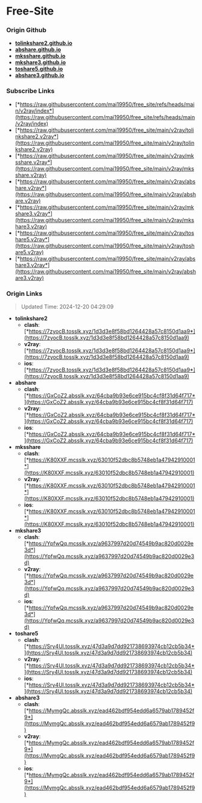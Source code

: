 # Free-Site

### Origin Github

- [**tolinkshare2.github.io**](https://github.com/tolinkshare2/tolinkshare2.github.io)
- [**abshare.github.io**](https://github.com/abshare/abshare.github.io)
- [**mksshare.github.io**](https://github.com/mksshare/mksshare.github.io)
- [**mkshare3.github.io**](https://github.com/mkshare3/mkshare3.github.io)
- [**toshare5.github.io**](https://github.com/toshare5/toshare5.github.io)
- [**abshare3.github.io**](https://github.com/abshare3/abshare3.github.io)

### Subscribe Links

- [*https://raw.githubusercontent.com/mai19950/free_site/refs/heads/main/v2ray/index*](https://raw.githubusercontent.com/mai19950/free_site/refs/heads/main/v2ray/index)
- [*https://raw.githubusercontent.com/mai19950/free_site/main/v2ray/tolinkshare2.v2ray*](https://raw.githubusercontent.com/mai19950/free_site/main/v2ray/tolinkshare2.v2ray)
- [*https://raw.githubusercontent.com/mai19950/free_site/main/v2ray/mksshare.v2ray*](https://raw.githubusercontent.com/mai19950/free_site/main/v2ray/mksshare.v2ray)
- [*https://raw.githubusercontent.com/mai19950/free_site/main/v2ray/abshare.v2ray*](https://raw.githubusercontent.com/mai19950/free_site/main/v2ray/abshare.v2ray)
- [*https://raw.githubusercontent.com/mai19950/free_site/main/v2ray/mkshare3.v2ray*](https://raw.githubusercontent.com/mai19950/free_site/main/v2ray/mkshare3.v2ray)
- [*https://raw.githubusercontent.com/mai19950/free_site/main/v2ray/toshare5.v2ray*](https://raw.githubusercontent.com/mai19950/free_site/main/v2ray/toshare5.v2ray)
- [*https://raw.githubusercontent.com/mai19950/free_site/main/v2ray/abshare3.v2ray*](https://raw.githubusercontent.com/mai19950/free_site/main/v2ray/abshare3.v2ray)

### Origin Links

> Updated Time: 2024-12-20 04:29:09

- **tolinkshare2**
  - **clash**: [*https://7zyocB.tosslk.xyz/1d3d3e8f58bd1264428a57c8150d1aa9*](https://7zyocB.tosslk.xyz/1d3d3e8f58bd1264428a57c8150d1aa9)
  - **v2ray**: [*https://7zyocB.tosslk.xyz/1d3d3e8f58bd1264428a57c8150d1aa9*](https://7zyocB.tosslk.xyz/1d3d3e8f58bd1264428a57c8150d1aa9)
  - **ios**: [*https://7zyocB.tosslk.xyz/1d3d3e8f58bd1264428a57c8150d1aa9*](https://7zyocB.tosslk.xyz/1d3d3e8f58bd1264428a57c8150d1aa9)
- **abshare**
  - **clash**: [*https://GxCoZ2.absslk.xyz/64cba9b93e6ce915bc4cf8f31d64f717*](https://GxCoZ2.absslk.xyz/64cba9b93e6ce915bc4cf8f31d64f717)
  - **v2ray**: [*https://GxCoZ2.absslk.xyz/64cba9b93e6ce915bc4cf8f31d64f717*](https://GxCoZ2.absslk.xyz/64cba9b93e6ce915bc4cf8f31d64f717)
  - **ios**: [*https://GxCoZ2.absslk.xyz/64cba9b93e6ce915bc4cf8f31d64f717*](https://GxCoZ2.absslk.xyz/64cba9b93e6ce915bc4cf8f31d64f717)
- **mksshare**
  - **clash**: [*https://K80XXF.mcsslk.xyz/63010f52dbc8b5748eb1a47942910001*](https://K80XXF.mcsslk.xyz/63010f52dbc8b5748eb1a47942910001)
  - **v2ray**: [*https://K80XXF.mcsslk.xyz/63010f52dbc8b5748eb1a47942910001*](https://K80XXF.mcsslk.xyz/63010f52dbc8b5748eb1a47942910001)
  - **ios**: [*https://K80XXF.mcsslk.xyz/63010f52dbc8b5748eb1a47942910001*](https://K80XXF.mcsslk.xyz/63010f52dbc8b5748eb1a47942910001)
- **mkshare3**
  - **clash**: [*https://YpfwQq.mcsslk.xyz/a9637997d20d74549b9ac820d0029e3d*](https://YpfwQq.mcsslk.xyz/a9637997d20d74549b9ac820d0029e3d)
  - **v2ray**: [*https://YpfwQq.mcsslk.xyz/a9637997d20d74549b9ac820d0029e3d*](https://YpfwQq.mcsslk.xyz/a9637997d20d74549b9ac820d0029e3d)
  - **ios**: [*https://YpfwQq.mcsslk.xyz/a9637997d20d74549b9ac820d0029e3d*](https://YpfwQq.mcsslk.xyz/a9637997d20d74549b9ac820d0029e3d)
- **toshare5**
  - **clash**: [*https://Sry4Ul.tosslk.xyz/47d3a9d7dd921738693974cb12cb5b34*](https://Sry4Ul.tosslk.xyz/47d3a9d7dd921738693974cb12cb5b34)
  - **v2ray**: [*https://Sry4Ul.tosslk.xyz/47d3a9d7dd921738693974cb12cb5b34*](https://Sry4Ul.tosslk.xyz/47d3a9d7dd921738693974cb12cb5b34)
  - **ios**: [*https://Sry4Ul.tosslk.xyz/47d3a9d7dd921738693974cb12cb5b34*](https://Sry4Ul.tosslk.xyz/47d3a9d7dd921738693974cb12cb5b34)
- **abshare3**
  - **clash**: [*https://MymgQc.absslk.xyz/ead462bdf954edd6a6579ab1789452f9*](https://MymgQc.absslk.xyz/ead462bdf954edd6a6579ab1789452f9)
  - **v2ray**: [*https://MymgQc.absslk.xyz/ead462bdf954edd6a6579ab1789452f9*](https://MymgQc.absslk.xyz/ead462bdf954edd6a6579ab1789452f9)
  - **ios**: [*https://MymgQc.absslk.xyz/ead462bdf954edd6a6579ab1789452f9*](https://MymgQc.absslk.xyz/ead462bdf954edd6a6579ab1789452f9)
